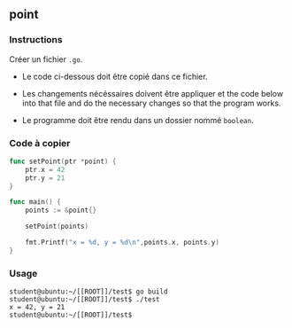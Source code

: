 ## point

### Instructions

Créer un fichier `.go`.

- Le code ci-dessous doit être copié dans ce fichier.

- Les changements nécéssaires doivent être appliquer et the code below into that file and do the necessary changes so that the program works.

- Le programme doit être rendu dans un dossier nommé `boolean`.

### Code à copier

```go
func setPoint(ptr *point) {
	ptr.x = 42
	ptr.y = 21
}

func main() {
	points := &point{}

	setPoint(points)

	fmt.Printf("x = %d, y = %d\n",points.x, points.y)
}
```

### Usage

```console
student@ubuntu:~/[[ROOT]]/test$ go build
student@ubuntu:~/[[ROOT]]/test$ ./test
x = 42, y = 21
student@ubuntu:~/[[ROOT]]/test$
```
